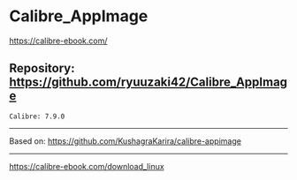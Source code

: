 
# Calibre_AppImage
https://calibre-ebook.com/

## Repository: https://github.com/ryuuzaki42/Calibre_AppImage
    Calibre: 7.9.0

---
Based on: https://github.com/KushagraKarira/calibre-appimage

---
https://calibre-ebook.com/download_linux
